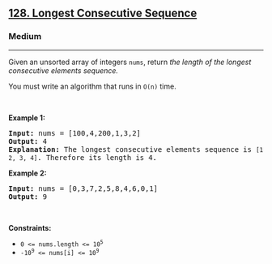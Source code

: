 <h2><a href="https://leetcode.com/problems/longest-consecutive-sequence/">128. Longest Consecutive Sequence</a></h2><h3>Medium</h3><hr><div data-read-aloud-multi-block="true"><p>Given an unsorted array of integers <code>nums</code>, return <em>the length of the longest consecutive elements sequence.</em></p>

<p>You must write an algorithm that runs in&nbsp;<code>O(n)</code>&nbsp;time.</p>

<p>&nbsp;</p>
<p><strong class="example">Example 1:</strong></p>

<pre><strong>Input:</strong> nums = [100,4,200,1,3,2]
<strong>Output:</strong> 4
<strong>Explanation:</strong> The longest consecutive elements sequence is <code>[1, 2, 3, 4]</code>. Therefore its length is 4.
</pre>

<p><strong class="example">Example 2:</strong></p>

<pre><strong>Input:</strong> nums = [0,3,7,2,5,8,4,6,0,1]
<strong>Output:</strong> 9
</pre>

<p>&nbsp;</p>
<p><strong>Constraints:</strong></p>

<ul>
	<li><code>0 &lt;= nums.length &lt;= 10<sup style="">5</sup></code></li>
	<li><code>-10<sup style="">9</sup> &lt;= nums[i] &lt;= 10<sup style="">9</sup></code></li>
</ul>
</div>